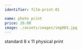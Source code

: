 ```yaml
---
identifier: film-print-01

name: photo print
price: 20.00
image: ./assets/images/img003.jpg
---
```

standard 8 x 11 physical print
